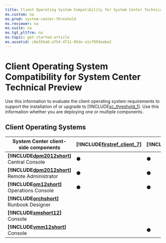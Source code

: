 ```yaml
---
title: Client Operating System Compatibility for System Center Technical Preview
ms.custom: na
ms.prod: system-center-threshold
ms.reviewer: na
ms.suite: na
ms.tgt_pltfrm: na
ms.topic: get-started-article
ms.assetid: c8e556a8-a754-4711-85de-a1cf959aabe2
---
```

# Client Operating System Compatibility for System Center Technical Preview
Use this information to evaluate the client operating system requirements to support the installation of or upgrade to [!INCLUDE[sc_threshold_1](../Token/sc_threshold_1_md.md)]. Use this information whether you are deploying one or multiple components.

## Client Operating Systems

|System Center client\-side components|[!INCLUDE[firstref_client_7](../Token/firstref_client_7_md.md)]|[!INCLUDE[win8_client_1](../Token/win8_client_1_md.md)]|[!INCLUDE[winblue_client_1](../Token/winblue_client_1_md.md)]|[!INCLUDE[firstref_server_7](../Token/firstref_server_7_md.md)] SP1|[!INCLUDE[win8_server_1](../Token/win8_server_1_md.md)]|[!INCLUDE[winblue_server_1](../Token/winblue_server_1_md.md)] Standard, Datacenter|[!INCLUDE[winthreshold_client_2](../Token/winthreshold_client_2_md.md)] Enterprise|[!INCLUDE[winthreshold_server_1](../Token/winthreshold_server_1_md.md)] Standard, Datacenter|
|-----------------------------------------|-------------------------------------------------------------------|-----------------------------------------------------------|-----------------------------------------------------------------|-----------------------------------------------------------------------|-----------------------------------------------------------|--------------------------------------------------------------------------------------|--------------------------------------------------------------------------------------|------------------------------------------------------------------------------------------------|
|**[!INCLUDE[dpm2012short](../Token/dpm2012short_md.md)]** Central Console|●|●|●|●|●|●|●|●|
|**[!INCLUDE[dpm2012short](../Token/dpm2012short_md.md)]** Remote Administrator|●|●|●|●|●|●|●|●|
|**[!INCLUDE[om12short](../Token/om12short_md.md)]** Operations Console|●|●|●|●|●|●|●|●|
|**[!INCLUDE[orchshort](../Token/orchshort_md.md)]** Runbook Designer||||||●|●|●|
|**[!INCLUDE[smshort12](../Token/smshort12_md.md)]** Console|||●|||●|●|●|
|**[!INCLUDE[vmm12short](../Token/vmm12short_md.md)]** Console||●|●|●|●|●|●|●|


